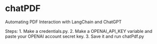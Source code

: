 # chatPDF
 Automating PDF Interaction with LangChain and ChatGPT

Steps:
    1. Make a credentials.py.
    2. Make a OPENAI_API_KEY variable and paste your OPENAI account secret key.
    3. Save it and run chatPdf.py
